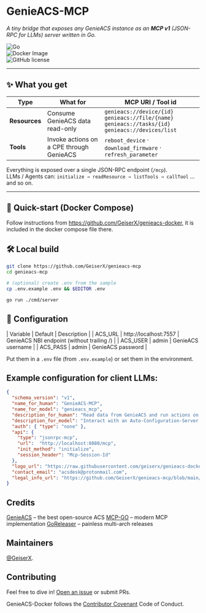 # GenieACS-MCP

_A tiny bridge that exposes any GenieACS instance as an **MCP v1**
(JSON-RPC for LLMs) server written in Go._

![Go](https://img.shields.io/badge/Go-1.24-blue)  
![Docker Image](https://img.shields.io/docker/pulls/drumsergio/genieacs-mcp)  
![GitHub license](https://img.shields.io/github/license/GeiserX/genieacs-mcp)

---

## ✨ What you get

| Type            | What for                                                                   | MCP URI / Tool id                |
|-----------------|----------------------------------------------------------------------------|----------------------------------|
| **Resources**   | Consume GenieACS data read-only                                            | `genieacs://device/{id}`<br>`genieacs://file/{name}`<br>`genieacs://tasks/{id}`<br>`genieacs://devices/list` |
| **Tools**       | Invoke actions on a CPE through GenieACS                                   | `reboot_device` · `download_firmware` · `refresh_parameter` |

Everything is exposed over a single JSON-RPC endpoint (`/mcp`).  
LLMs / Agents can: `initialize → readResource → listTools → callTool` … and so on.

---

## 🚀 Quick-start (Docker Compose)

Follow instructions from https://github.com/GeiserX/genieacs-docker, it is included in the docker compose file there.

## 🛠 Local build

```sh
git clone https://github.com/GeiserX/genieacs-mcp
cd genieacs-mcp

# (optional) create .env from the sample
cp .env.example .env && $EDITOR .env

go run ./cmd/server
```

## 🔧 Configuration
| Variable | Default | Description |
| ACS_URL | http://localhost:7557 | GenieACS NBI endpoint (without trailing /) |
| ACS_USER | admin | GenieACS username |
| ACS_PASS | admin | GenieACS password |

Put them in a `.env` file (from `.env.example`) or set them in the environment. 

## Example configuration for client LLMs:

```json
{
  "schema_version": "v1",
  "name_for_human": "GenieACS-MCP",
  "name_for_model": "genieacs_mcp",
  "description_for_human": "Read data from GenieACS and run actions on CPEs (reboot, firmware update, parameter refresh).",
  "description_for_model": "Interact with an Auto-Configuration-Server (ACS) that manages routers. First call initialize, then reuse the returned session id in header \"Mcp-Session-Id\" for every other call. Use readResource to fetch URIs that begin with genieacs://. Use listTools to discover available actions and callTool to execute them.",
  "auth": { "type": "none" },
  "api": {
    "type": "jsonrpc-mcp",
    "url":  "http://localhost:8080/mcp",
    "init_method": "initialize",
    "session_header": "Mcp-Session-Id"
  },
  "logo_url": "https://raw.githubusercontent.com/geiserx/genieacs-docker/main/extra/logo.png",
  "contact_email": "acsdesk@protonmail.com",
  "legal_info_url": "https://github.com/GeiserX/genieacs-mcp/blob/main/LICENSE"
}
```

## Credits
[GenieACS](https://github.com/genieacs/genieacs) – the best open-source ACS
[MCP-GO](https://github.com/mark3labs/mcp-go) – modern MCP implementation
[GoReleaser](https://goreleaser.com/) – painless multi-arch releases

## Maintainers

[@GeiserX](https://github.com/GeiserX).

## Contributing

Feel free to dive in! [Open an issue](https://github.com/GeiserX/genieacs-docker/issues/new) or submit PRs.

GenieACS-Docker follows the [Contributor Covenant](http://contributor-covenant.org/version/2/1/) Code of Conduct.
